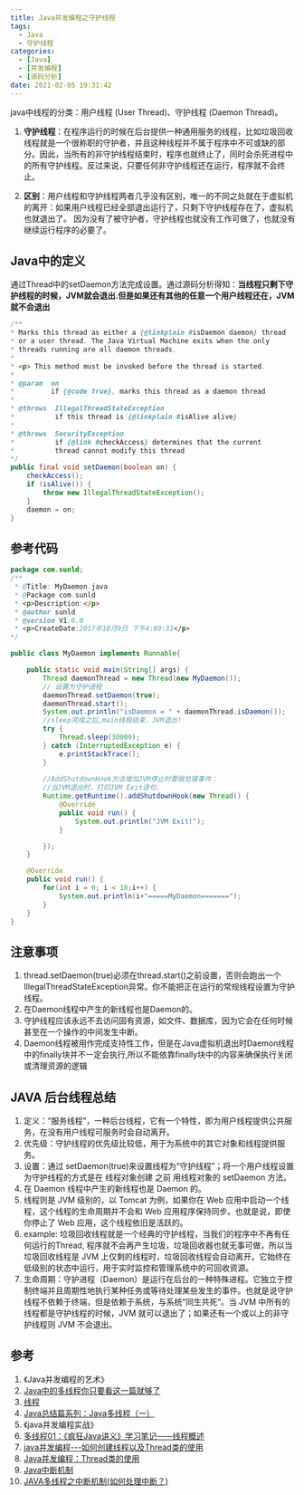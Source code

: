 ```yaml
---
title: Java并发编程之守护线程
tags:
  - Java
  - 守护线程
categories:
  - [Java]
  - [并发编程]
  - [源码分析]
date: 2021-02-05 19:31:42
---
```


java中线程的分类：用户线程 (User Thread)、守护线程 (Daemon Thread)。  

1. **守护线程**：在程序运行的时候在后台提供一种通用服务的线程，比如垃圾回收线程就是一个很称职的守护者，并且这种线程并不属于程序中不可或缺的部分。因此，当所有的非守护线程结束时，程序也就终止了，同时会杀死进程中的所有守护线程。反过来说，只要任何非守护线程还在运行，程序就不会终止。  

2. **区别**：用户线程和守护线程两者几乎没有区别，唯一的不同之处就在于虚拟机的离开：如果用户线程已经全部退出运行了，只剩下守护线程存在了，虚拟机也就退出了。 因为没有了被守护者，守护线程也就没有工作可做了，也就没有继续运行程序的必要了。

## Java中的定义

通过Thread中的setDaemon方法完成设置。通过源码分析得知：**当线程只剩下守护线程的时候，JVM就会退出.但是如果还有其他的任意一个用户线程还在，JVM就不会退出**
<!--more-->

```java
/**
* Marks this thread as either a {@linkplain #isDaemon daemon} thread
* or a user thread. The Java Virtual Machine exits when the only
* threads running are all daemon threads.
*
* <p> This method must be invoked before the thread is started.
*
* @param  on
*         if {@code true}, marks this thread as a daemon thread
*
* @throws  IllegalThreadStateException
*          if this thread is {@linkplain #isAlive alive}
*
* @throws  SecurityException
*          if {@link #checkAccess} determines that the current
*          thread cannot modify this thread
*/
public final void setDaemon(boolean on) {
    checkAccess();
    if (isAlive()) {
        throw new IllegalThreadStateException();
    }
    daemon = on;
}
```

## 参考代码

```java
package com.sunld;
/**
 * @Title: MyDaemon.java
 * @Package com.sunld
 * <p>Description:</p>
 * @author sunld
 * @version V1.0.0 
 * <p>CreateDate:2017年10月9日 下午4:09:31</p>
*/

public class MyDaemon implements Runnable{

	public static void main(String[] args) {
		Thread daemonThread = new Thread(new MyDaemon());
		// 设置为守护进程
        daemonThread.setDaemon(true);
        daemonThread.start();
        System.out.println("isDaemon = " + daemonThread.isDaemon());
        //sleep完成之后,main线程结束，JVM退出!
        try {
			Thread.sleep(30000);
		} catch (InterruptedException e) {
			e.printStackTrace();
		}
        
        //AddShutdownHook方法增加JVM停止时要做处理事件：
        //当JVM退出时，打印JVM Exit语句.
        Runtime.getRuntime().addShutdownHook(new Thread() {
        	@Override
        	public void run() {
        		System.out.println("JVM Exit!");
        	}

        });
	}

	@Override
	public void run() {
		for(int i = 0; i < 10;i++) {
			System.out.println(i+"=====MyDaemon=======");
		}
	}
}
```

## 注意事项

1. thread.setDaemon(true)必须在thread.start()之前设置，否则会跑出一个IllegalThreadStateException异常。你不能把正在运行的常规线程设置为守护线程。
2. 在Daemon线程中产生的新线程也是Daemon的。
3. 守护线程应该永远不去访问固有资源，如文件、数据库，因为它会在任何时候甚至在一个操作的中间发生中断。
4. Daemon线程被用作完成支持性工作，但是在Java虚拟机退出时Daemon线程中的finally块并不一定会执行,所以不能依靠finally块中的内容来确保执行关闭或清理资源的逻辑

## JAVA 后台线程总结

1.	定义：“服务线程”，一种后台线程，它有一个特性，即为用户线程提供公共服务，在没有用户线程可服务时会自动离开。 
2.	优先级：守护线程的优先级比较低，用于为系统中的其它对象和线程提供服务。 
3.	设置：通过 setDaemon(true)来设置线程为“守护线程”；将一个用户线程设置为守护线程的方式是在 线程对象创建 之前 用线程对象的 setDaemon 方法。 
4.	在 Daemon 线程中产生的新线程也是 Daemon 的。 
5.	线程则是 JVM 级别的，以 Tomcat 为例，如果你在 Web 应用中启动一个线程，这个线程的生命周期并不会和 Web 应用程序保持同步。也就是说，即使你停止了 Web 应用，这个线程依旧是活跃的。 
6.	example: 垃圾回收线程就是一个经典的守护线程，当我们的程序中不再有任何运行的Thread, 程序就不会再产生垃圾，垃圾回收器也就无事可做，所以当垃圾回收线程是 JVM 上仅剩的线程时，垃圾回收线程会自动离开。它始终在低级别的状态中运行，用于实时监控和管理系统中的可回收资源。 
7.	生命周期：守护进程（Daemon）是运行在后台的一种特殊进程。它独立于控制终端并且周期性地执行某种任务或等待处理某些发生的事件。也就是说守护线程不依赖于终端，但是依赖于系统，与系统“同生共死”。当 JVM 中所有的线程都是守护线程的时候，JVM 就可以退出了；如果还有一个或以上的非守护线程则 JVM 不会退出。 


## 参考

1. 《Java并发编程的艺术》
2. [Java中的多线程你只要看这一篇就够了](https://www.cnblogs.com/wxd0108/p/5479442.html)
3. [线程](https://baike.baidu.com/item/%E7%BA%BF%E7%A8%8B/103101?fr=aladdin)
4. [Java总结篇系列：Java多线程（一）](https://www.cnblogs.com/lwbqqyumidi/p/3804883.html)
5. 《java并发编程实战》
6. [多线程01：《疯狂Java讲义》学习笔记——线程概述](https://blog.csdn.net/hanhaiyinheguxing/article/details/51366541)
7. [java并发编程---如何创建线程以及Thread类的使用](https://blog.csdn.net/hla199106/article/details/47840505)
8. [Java并发编程：Thread类的使用](https://www.cnblogs.com/dolphin0520/p/3920357.html)
9. [Java中断机制](https://www.cnblogs.com/loveer/p/11518402.html)
10. [JAVA多线程之中断机制(如何处理中断？)](https://www.cnblogs.com/hapjin/p/5450779.html)
